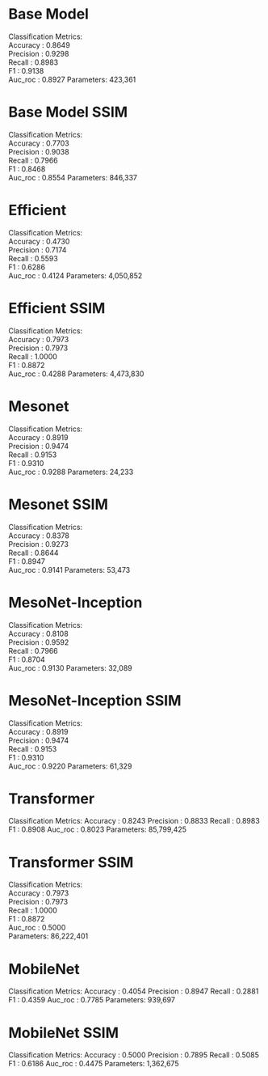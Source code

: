 # Base Model
Classification Metrics:<br>
Accuracy  : 0.8649<br>
Precision : 0.9298<br>
Recall    : 0.8983<br>
F1        : 0.9138<br>
Auc_roc   : 0.8927
Parameters: 423,361

# Base Model SSIM
Classification Metrics:<br>
Accuracy  : 0.7703<br>
Precision : 0.9038<br>
Recall    : 0.7966<br>
F1        : 0.8468<br>
Auc_roc   : 0.8554
Parameters: 846,337

# Efficient
Classification Metrics:<br>
Accuracy  : 0.4730<br>
Precision : 0.7174<br>
Recall    : 0.5593<br>
F1        : 0.6286<br>
Auc_roc   : 0.4124
Parameters: 4,050,852

# Efficient SSIM
Classification Metrics:<br>
Accuracy  : 0.7973<br>
Precision : 0.7973<br>
Recall    : 1.0000<br>
F1        : 0.8872<br>
Auc_roc   : 0.4288
Parameters: 4,473,830

# Mesonet
Classification Metrics:<br>
Accuracy  : 0.8919<br>
Precision : 0.9474<br>
Recall    : 0.9153<br>
F1        : 0.9310<br>
Auc_roc   : 0.9288
Parameters: 24,233

# Mesonet SSIM
Classification Metrics:<br>
Accuracy  : 0.8378<br>
Precision : 0.9273<br>
Recall    : 0.8644<br>
F1        : 0.8947<br>
Auc_roc   : 0.9141
Parameters: 53,473 

# MesoNet-Inception
Classification Metrics:<br>
Accuracy  : 0.8108<br>
Precision : 0.9592<br>
Recall    : 0.7966<br>
F1        : 0.8704<br>
Auc_roc   : 0.9130
Parameters: 32,089 

# MesoNet-Inception SSIM
Classification Metrics:<br>
Accuracy  : 0.8919<br>
Precision : 0.9474<br>
Recall    : 0.9153<br>
F1        : 0.9310<br>
Auc_roc   : 0.9220
Parameters: 61,329

# Transformer
Classification Metrics:
Accuracy  : 0.8243
Precision : 0.8833
Recall    : 0.8983
F1        : 0.8908
Auc_roc   : 0.8023
Parameters: 85,799,425

# Transformer SSIM
Classification Metrics:<br>
Accuracy  : 0.7973<br>
Precision : 0.7973<br>
Recall    : 1.0000<br>
F1        : 0.8872<br>
Auc_roc   : 0.5000<br>
Parameters: 86,222,401

# MobileNet
Classification Metrics:
Accuracy  : 0.4054
Precision : 0.8947
Recall    : 0.2881
F1        : 0.4359
Auc_roc   : 0.7785
Parameters: 939,697

# MobileNet SSIM
Classification Metrics:
Accuracy  : 0.5000
Precision : 0.7895
Recall    : 0.5085
F1        : 0.6186
Auc_roc   : 0.4475
Parameters: 1,362,675